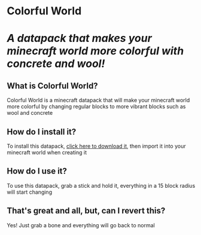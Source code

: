 # **Colorful World**

# *A datapack that makes your minecraft world more colorful with concrete and wool!*

## What is Colorful World? 

Colorful World is a minecraft datapack that will make your minecraft world more colorful by changing regular blocks to more vibrant blocks such as wool and concrete

## How do I install it?

To install this datapack, <a href="https://github.com/ProgrammingMyLife/ColorfulWorld/releases/download/v1.0.0/Colorfu_World.zip">click here to download it</a>, then import it into your minecraft world when creating it

## How do I use it?

To use this datapack, grab a stick and hold it, everything in a 15 block radius will start changing


## That's great and all, but, can I revert this?

Yes! Just grab a bone and everything will go back to normal


